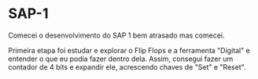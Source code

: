 # SAP-1

Comecei o desenvolvimento do SAP 1 bem atrasado mas comecei.

Primeira etapa foi estudar e explorar o Flip Flops e a ferramenta "Digital" e entender o que eu podia fazer dentro dela.
Assim, consegui fazer um contador de 4 bits e expandir ele, acrescendo chaves de "Set" e "Reset".
